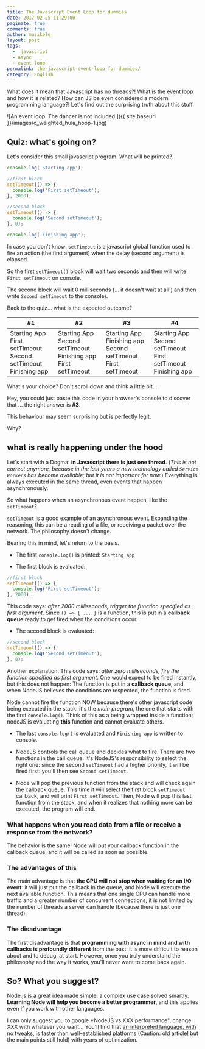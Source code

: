 ```yaml
---
title: The Javascript Event Loop for dummies
date: 2017-02-25 11:29:00
paginate: true
comments: true
author: musikele
layout: post
tags:
  -  javascript
  - async
  - event loop
permalink: the-javascript-event-loop-for-dummies/
category: English
---
```

What does it mean that Javascript has no threads?! What is the event loop and how it is related? How can JS be even considered a modern programming language?! Let's find out the surprising truth about this stuff.

![An event loop. The dancer is not included.]({{ site.baseurl }}/images/o_weighted_hula_hoop-1.jpg)

## Quiz: what's going on?

Let's consider this small javascript program. What will be printed?

```javascript
console.log('Starting app');

//first block 
setTimeout(() => {
  console.log('First setTimeout');
}, 2000);

//second block 
setTimeout(() => {
  console.log('Second setTimeout');
}, 0);

console.log('Finishing app');
```

In case you don't know: `setTimeout` is a javascript global function used to fire an action (the first argument) when the delay (second argument) is elapsed.

So the first `setTimeout()` block will wait two seconds and then will write `First setTimeout` on console.

The second block will wait 0 milliseconds (... it doesn't wait at all!) and then write `Second setTimeout` to the console).

Back to the quiz... what is the expected outcome?

<table>

<thead>

<tr>

<th>#1</th>

<th>#2</th>

<th>#3</th>

<th>#4</th>

</tr>

</thead>

<tbody>

<tr>

<td>Starting App  
First setTimeout  
Second setTimeout  
Finishing app</td>

<td>Starting App  
Second setTimeout  
Finishing app  
First setTimeout</td>

<td>Starting App  
Finishing app  
Second setTimeout  
First setTimeout</td>

<td>Starting App  
Second setTimeout  
First setTimeout  
Finishing app</td>

</tr>

</tbody>

</table>

What's your choice? Don't scroll down and think a little bit...

Hey, you could just paste this code in your browser's console to discover that ... the right answer is **#3**.

This behaviour may seem surprising but is perfectly legit.

Why?

## what is really happening under the hood

Let's start with a Dogma: **in Javascript there is just one thread**. (_This is not correct anymore, because in the last years a new technology called `Service Workers` has become available; but it is not important for now._) Everything is always executed in the same thread, even events that happen asynchronously.

So what happens when an asynchronous event happen, like the `setTimeout`?

`setTimeout` is a good example of an asynchronous event. Expanding the reasoning, this can be a reading of a file, or receiving a packet over the network. The philosophy doesn't change.

Bearing this in mind, let's return to the basis.

*   The first `console.log()` is printed: `Starting app`

*   The first block is evaluated:

```javascript
//first block 
setTimeout(() => {
  console.log('First setTimeout');
}, 2000);
```

This code says: _after 2000 milliseconds, trigger the function specified as first argument_. Since `() => { ... }` is a function, this is put in a **callback queue** ready to get fired when the conditions occur.

*   The second block is evaluated:

```javascript
//second block 
setTimeout(() => {
  console.log('Second setTimeout');
}, 0);
```

Another explanation. This code says: _after zero milliseconds, fire the function specified as first argument_. One would expect to be fired instantly, but this does not happen: The function is put in a **callback queue**, and when NodeJS believes the conditions are respected, the function is fired.

Node cannot fire the function NOW because there's other javascript code being executed in the stack: it's the _main program_, the one that starts with the first `console.log()`. Think of this as a being wrapped inside a function; nodeJS is evaluating **this** function and cannot evaluate others.

*   The last `console.log()` is evaluated and `Finishing app` is written to console.

*   NodeJS controls the call queue and decides what to fire. There are two functions in the call queue. It's NodeJS's responsibility to select the right one: since the second `setTimeout` had a higher priority, it will be fired first: you'll then see `Second setTimeout`.

*   Node will pop the previous function from the stack and will check again the callback queue. This time it will select the first block `setTimeout` callback, and will print `First setTimeout`. Then, Node will pop this last function from the stack, and when it realizes that nothing more can be executed, the program will end.

### What happens when you read data from a file or receive a response from the network?

The behavior is the same! Node will put your callback function in the callback queue, and it will be called as soon as possible.

### The advantages of this

The main advantage is that **the CPU will not stop when waiting for an I/O event**: it will just put the callback in the queue, and Node will execute the next available function. This means that one single CPU can handle more traffic and a greater number of concurrent connections; it is not limited by the number of threads a server can handle (because there is just one thread).

### The disadvantage

The first disadvantage is that **programming with async in mind and with callbacks is profoundly different** from the past: it is more difficult to reason about and to debug, at start. However, once you truly understand the philosophy and the way it works, you'll never want to come back again.

## So? What you suggest?

Node.js is a great idea made simple: a complex use case solved smartly. **Learning Node will help you become a better programmer**, and this applies even if you work with other languages.

I can only suggest you to google *NodeJS vs XXX performance", change XXX with whatever you want... You'll find that [an interpreted language, with no tweaks, is faster than well-established platforms](https://dzone.com/articles/performance-comparison-between) (Caution: old article! but the main points still hold) with years of optimization.